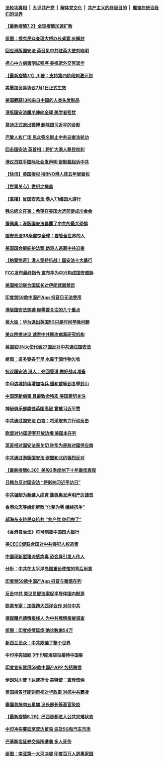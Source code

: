 

####  [法轮功真相](../../../../basic/blob/master/README.md?t=07021132) &nbsp;|&nbsp; [九评共产党](../../../../9ping.md/blob/master/README.md?t=07021132) &nbsp;|&nbsp; [解体党文化](../../../../jtdwh.md/blob/master/README.md?t=07021132)  &nbsp;|&nbsp; [共产主义的终极目的](../../../../gczydzjmd.md/blob/master/README.md?t=07021132) &nbsp;|&nbsp; [魔鬼在统治我们的世界](../../../../mgztzwmdsj.md/blob/master/README.md?t=07021132) 

#### [【最新疫情7.2】全球疫情加速扩散](../pages/nsc418/n12225896.md?t=07021132) 

#### [组图：捷克民众查理大桥办长桌宴 庆解封](../pages/nsc418/n12223990.md?t=07021132) 

#### [回应港版国安法 英召见中共驻英大使刘晓明](../pages/nsc418/n12225641.md?t=07021132) 

#### [担心中方病毒测试程序 美推迟外交官返华](../pages/nsc418/n12225504.md?t=07021132) 

#### [【最新疫情7.1】川普：支持第四阶段刺激计划](../pages/nsc418/n12223137.md?t=07021132) 

#### [美墨加贸易协议7月1日正式生效](../pages/nsc418/n12225352.md?t=07021132) 

#### [美国截获13吨来自中国的人类头发制品](../pages/nsc418/n12225251.md?t=07021132) 

#### [港版国安法魔爪伸向全球 美学者担忧](../pages/nsc418/n12225012.md?t=07021132) 

#### [莫迪正式退出微博 删除跟习近平的合影](../pages/nsc418/n12225068.md?t=07021132) 

#### [巴黎人权广场 民众签名制止中共迫害法轮功](../pages/nsc418/n12221674.md?t=07021132) 

#### [回击国安法 英首相：将扩大港人移民权利](../pages/nsc418/n12224764.md?t=07021132) 

#### [港议员联手国际社会发声明 促制裁起诉中共](../pages/nsc418/n12224652.md?t=07021132) 

#### [【快讯】英国授权 持BNO港人获五年居留权](../pages/nsc418/n12224889.md?t=07021132) 

#### [【世事关心】世纪之掩盖](../pages/nsc418/n12223498.md?t=07021132) 

#### [【直播】反国安恶法 港人7.1维园大游行](../pages/nsc418/n12219819.md?t=07021132) 

#### [韩总统文在寅：希望在美国大选前促成川金会](../pages/nsc418/n12224373.md?t=07021132) 

#### [蓬佩奥：港版国安法暴露了中共的最大恐惧](../pages/nsc418/n12224268.md?t=07021132) 

#### [国安恶法38条震惊全球：要管全世界的人](../pages/nsc418/n12224164.md?t=07021132) 

#### [美国国会提庇护法案 助港人逃离中共迫害](../pages/nsc418/n12223603.md?t=07021132) 

#### [【拍案惊奇】港人坚持抗战！国安法十大暴行](../pages/nsc418/n12223602.md?t=07021132) 

#### [FCC发布最终指令 宣布华为中兴构成国安威胁](../pages/nsc418/n12222824.md?t=07021132) 

#### [美国推动联合国延长对伊朗武器禁运](../pages/nsc418/n12223133.md?t=07021132) 

#### [印度禁59款中国产App 抖音已无法使用](../pages/nsc418/n12223148.md?t=07021132) 

#### [港版国安法突袭 你需要关注的几个重点](../pages/nsc418/n12222881.md?t=07021132) 

#### [英大臣：华为退出英国5G只是时间早晚问题](../pages/nsc418/n12223030.md?t=07021132) 

#### [美众院提决议 谴责中共网攻病毒研究机构](../pages/nsc418/n12223006.md?t=07021132) 

#### [英国驻UN大使代表27国反对中共通过国安法](../pages/nsc418/n12222760.md?t=07021132) 

#### [组图：波多黎各干旱 水库干涸作物欠收](../pages/nsc418/n12221649.md?t=07021132) 

#### [抗议国安法 港人：夺回香港 做好战斗准备](../pages/nsc418/n12222716.md?t=07021132) 

#### [中印边境持续增加屯兵 缓和或等到冬季封山](../pages/nsc418/n12222557.md?t=07021132) 

#### [中国现新病毒 具最致命特质 美国密切关注](../pages/nsc418/n12222596.md?t=07021132) 

#### [神秘俱乐部腐蚀英国高层 曾被习近平赞](../pages/nsc418/n12222573.md?t=07021132) 

#### [中共通过国安法 白宫：将采取有力行动反击](../pages/nsc418/n12222567.md?t=07021132) 

#### [欧盟对14国游客开放边境 美国未在列](../pages/nsc418/n12222348.md?t=07021132) 

#### [英首相对国安法表关切 称华为是敌对国供应商](../pages/nsc418/n12222449.md?t=07021132) 

#### [中共通过港版国安法 欧盟和北约强烈反对](../pages/nsc418/n12222076.md?t=07021132) 

#### [【最新疫情6.30】美股2季度创下十年最佳表现](../pages/nsc418/n12220711.md?t=07021132) 

#### [日韩台反对国安法 “将影响习近平访日”](../pages/nsc418/n12221801.md?t=07021132) 

#### [中共强制为新疆人绝育 蓬佩奥发声明严厉谴责](../pages/nsc418/n12221779.md?t=07021132) 

#### [香港众志等组织解散“化整为零 继续抗争”](../pages/nsc418/n12221597.md?t=07021132) 

#### [郝海东支持民众抗共 “共产党 你们完了”](../pages/nsc418/n12221534.md?t=07021132) 

#### [《香港自治法》将可制裁中国四大银行](../pages/nsc418/n12221322.md?t=07021132) 

#### [美CECC促联合国对中共侵犯人权追责](../pages/nsc418/n12221191.md?t=07021132) 

#### [中国现新型猪流感病毒 恐变异引发人传人](../pages/nsc418/n12220958.md?t=07021132) 

#### [分析：中共在太平洋岛国重设使馆的背后用意](../pages/nsc418/n12220282.md?t=07021132) 

#### [印度禁59款中国产App 抖音与微信在列](../pages/nsc418/n12220539.md?t=07021132) 

#### [反击中共  美议员提法案促半导体国内制造](../pages/nsc418/n12220479.md?t=07021132) 

#### [欧美专家：加强跨大西洋合作 对付中共](../pages/nsc418/n12220420.md?t=07021132) 

#### [德媒曝光德情报线人 为中共蒐情报被调查](../pages/nsc418/n12219959.md?t=07021132) 

#### [组图：印度疫情延烧 确诊数逾54万](../pages/nsc418/n12219019.md?t=07021132) 

#### [新西兰民众：中共欺骗了整个世界](../pages/nsc418/n12219388.md?t=07021132) 

#### [中印冲突加剧 3千印度酒店拒接待中国客](../pages/nsc418/n12220108.md?t=07021132) 

#### [印度宣布禁用59款中国产APP 包括微信](../pages/nsc418/n12220183.md?t=07021132) 

#### [伊朗对川普下达逮捕令 美特使：宣传伎俩](../pages/nsc418/n12220063.md?t=07021132) 

#### [英国报告吁即刻审视对华政策 对抗中共霸凌](../pages/nsc418/n12220075.md?t=07021132) 

#### [塞国总统吻五星旗 议长部长等高官染疫](../pages/nsc418/n12219918.md?t=07021132) 

#### [【最新疫情6.29】巴西首都进入公共灾难状态](../pages/nsc418/n12215001.md?t=07021132) 

#### [中印冲突蔓延至双边贸易 波及5G和汽车市场](../pages/nsc418/n12219705.md?t=07021132) 

#### [巴基斯坦证券交易所遭袭 多人死伤](../pages/nsc418/n12219225.md?t=07021132) 

#### [组图：南亚第一大河决堤 印度百万人逃离家园](../pages/nsc418/n12219391.md?t=07021132) 

